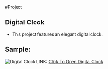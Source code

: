#Project
## Digital Clock
- This project features an elegant digital clock.
## Sample:
![Digital Clock]()
LINK: [Click To Open Digital Clock](https://digitalclocksanjosh.netlify.app/)
